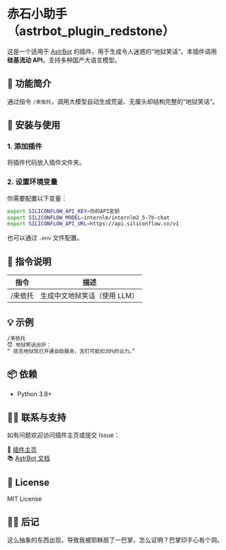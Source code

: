 # 赤石小助手（astrbot_plugin_redstone）

这是一个适用于 [AstrBot](https://astrbot.app) 的插件，用于生成令人迷惑的“地狱笑话”。本插件调用 **硅基流动 API**，支持多种国产大语言模型。

## 🧠 功能简介

通过指令 `/来依托`，调用大模型自动生成荒诞、无厘头却结构完整的“地狱笑话”。

## 🚀 安装与使用

### 1. 添加插件

将插件代码放入插件文件夹。

### 2. 设置环境变量

你需要配置以下变量：

```bash
export SILICONFLOW_API_KEY=你的API密钥
export SILICONFLOW_MODEL=internlm/internlm2_5-7b-chat
export SILICONFLOW_API_URL=https://api.siliconflow.cn/v1
```

也可以通过 `.env` 文件配置。

## 🔧 指令说明

| 指令 | 描述                         |
|------|------------------------------|
| /来依托 | 生成中文地狱笑话（使用 LLM） |

## 💡 示例

```bash
/来依托
😈 地狱笑话出炉：
“ 拔舌地狱现已开通自助服务，舌钉可抵扣30%的业力。”
```

## 📦 依赖

- Python 3.8+

## 🙋‍♂️ 联系与支持

如有问题欢迎访问插件主页或提交 Issue：

🔗 [插件主页](https://github.com/oyxning/astrbot_plugin_redstone)  
📚 [AstrBot 文档](https://astrbot.app)

## 📝 License

MIT License

## 🙋‍♂️ 后记

这么抽象的东西出现，导致我被耶稣扇了一巴掌，怎么证明？巴掌印手心有个洞。
